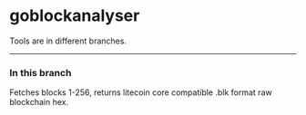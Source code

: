 # goblockanalyser

Tools are in different branches.

----------------------------------

### In this branch

Fetches blocks 1-256, returns litecoin core compatible .blk format raw blockchain hex.
